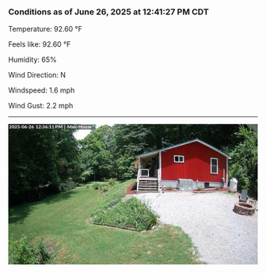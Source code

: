 ### Conditions as of June 26, 2025 at 12:41:27 PM CDT 

Temperature: 92.60 &deg;F

Feels like: 92.60 &deg;F

Humidity: 65%

Wind Direction: N

Windspeed: 1.6 mph

Wind Gust: 2.2 mph

---

<img src="./images/latest.jpeg"/>

